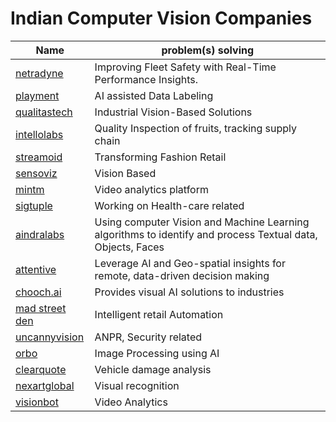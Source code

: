 



# Indian Computer Vision Companies



| Name                                              | problem(s)  solving                                          |
| ------------------------------------------------- | ------------------------------------------------------------ |
| [netradyne](https://www.netradyne.com/)           | Improving Fleet Safety with Real-Time Performance Insights.  |
| [playment](https://playment.io/)                  | AI assisted Data Labeling                                    |
| [qualitastech](https://qualitastech.com/)         | Industrial Vision-Based Solutions                            |
| [intellolabs](https://www.intellolabs.com/)       | Quality Inspection of fruits, tracking supply chain          |
| [streamoid](https://streamoid.com/)               | Transforming Fashion Retail                                  |
| [sensoviz](http://sensoviz.com/)                  | Vision Based                                                 |
| [mintm](https://mintm.com/)                       | Video analytics platform                                     |
| [sigtuple](https://sigtuple.com/)                 | Working on Health-care related                               |
| [aindralabs](https://www.aindralabs.com/company/) | Using computer Vision and Machine Learning algorithms to identify and process Textual data, Objects, Faces |
| [attentive](https://attentive.ai/)                | Leverage AI and Geo-spatial insights for remote, data-driven decision making |
| [chooch.ai](https://chooch.ai/)                   | Provides visual AI solutions to industries                   |
| [mad street den](https://www.madstreetden.com/)   | Intelligent retail Automation                                |
| [uncannyvision](https://www.uncannyvision.com/)   | ANPR, Security related                                       |
| [orbo](https://www.orbo.ai/)                      | Image  Processing using AI                                   |
| [clearquote](https://clearquote.io/)              | Vehicle damage analysis                                      |
| [nexartglobal](https://nexartglobal.com/)         | Visual recognition                                           |
| [visionbot](https://visionbot.io/)                | Video Analytics                                              |
